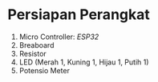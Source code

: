 # Persiapan Perangkat

1. Micro Controller: _ESP32_
2. Breaboard
3. Resistor
4. LED (Merah 1, Kuning 1, Hijau 1, Putih 1)
5. Potensio Meter